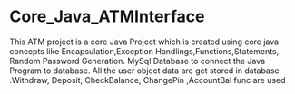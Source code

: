 # Core_Java_ATMInterface
This ATM project is a core Java Project which is created using core java concepts like Encapsulation,Exception Handlings,Functions,Statements, Random Password Generation. MySql Database to connect the Java Program to database. All the user object data are get stored in database .Withdraw, Deposit, CheckBalance,  ChangePin ,AccountBal func are used 

